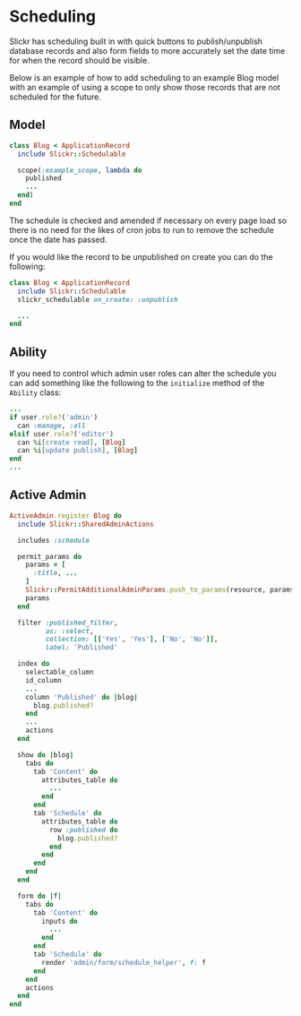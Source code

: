 # Scheduling

Slickr has scheduling built in with quick buttons to publish/unpublish database
records and also form fields to more accurately set the date time for when the
record should be visible.

Below is an example of how to add scheduling to an example Blog model with an
example of using a scope to only show those records that are not scheduled for
the future.

## Model

```ruby
class Blog < ApplicationRecord
  include Slickr::Schedulable

  scope(:example_scope, lambda do
    published
    ...
  end)
end
```

The schedule is checked and amended if necessary on every page load so there is
no need for the likes of cron jobs to run to remove the schedule once the date
has passed.

If you would like the record to be unpublished on create you can do the
following:

```ruby
class Blog < ApplicationRecord
  include Slickr::Schedulable
  slickr_schedulable on_create: :unpublish

  ...
end
```

## Ability

If you need to control which admin user roles can alter the schedule you can add
something like the following to the ```initialize``` method of
the ```Ability``` class:

```ruby
...
if user.role?('admin')
  can :manage, :all
elsif user.role?('editor')
  can %i[create read], [Blog]
  can %i[update publish], [Blog]
end
...
```

## Active Admin

```ruby
ActiveAdmin.register Blog do
  include Slickr::SharedAdminActions

  includes :schedule

  permit_params do
    params = [
      :title, ...
    ]
    Slickr::PermitAdditionalAdminParams.push_to_params(resource, params)
    params
  end

  filter :published_filter,
         as: :select,
         collection: [['Yes', 'Yes'], ['No', 'No']],
         label: 'Published'

  index do
    selectable_column
    id_column
    ...
    column 'Published' do |blog|
      blog.published?
    end
    ...
    actions
  end

  show do |blog|
    tabs do
      tab 'Content' do
        attributes_table do
          ...
        end
      end
      tab 'Schedule' do
        attributes_table do
          row :published do
            blog.published?
          end
        end
      end
    end
  end

  form do |f|
    tabs do
      tab 'Content' do
        inputs do
          ...
        end
      end
      tab 'Schedule' do
        render 'admin/form/schedule_helper', f: f
      end
    end
    actions
  end
end
```
